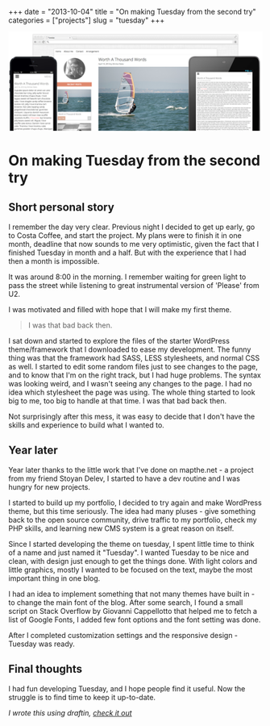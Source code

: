 +++
date        = "2013-10-04"
title       = "On making Tuesday from the second try"
categories  = ["projects"]
slug        = "tuesday"
+++

![Tuesday](/img/tuesday_large.png)

# On making Tuesday from the second try

## Short personal story

I remember the day very clear. Previous night I decided to get up early, go to Costa Coffee, and start the project. My plans were to finish it in one month, deadline that now sounds to me very optimistic, given the fact that I finished Tuesday in month and a half. But with the experience that I had then a month is impossible.  

It was around 8:00 in the morning. I remember waiting for green light to pass the street while listening to great instrumental version of 'Please' from U2.  

I was motivated and filled with hope that I will make my first theme.  

> I was that bad back then.

I sat down and started to explore the files of the starter WordPress theme/framework that I downloaded to ease my development. The funny thing was that the framework had SASS, LESS stylesheets, and normal CSS as well. I started to edit some random files just to see changes to the page, and to know that I'm on the right track, but I had huge problems. The syntax was looking weird, and I wasn't seeing any changes to the page. I had no idea which stylesheet the page was using. The whole thing started to look big to me, too big to handle at that time. I was that bad back then.  

Not surprisingly after this mess, it was easy to decide that I don't have the skills and experience to build what I wanted to.  

## Year later

Year later thanks to the little work that I've done on mapthe.net - a project from my friend Stoyan Delev, I started to have a dev routine and I was hungry for new projects.  

I started to build up my portfolio, I decided to try again and make WordPress theme, but this time seriously. The idea had many pluses - give something back to the open source community, drive traffic to my portfolio, check my PHP skills, and learning new CMS system is a great reason on itself.  

Since I started developing the theme on tuesday, I spent little time to think of a name and just named it "Tuesday".
I wanted Tuesday to be nice and clean, with design just enough to get the things done. With light colors and little graphics, mostly I wanted to be focused on the text, maybe the most important thing in one blog.  

I had an idea to implement something that not many themes have built in - to change the main font of the blog. After some search, I found a small script on Stack Overflow by Giovanni Cappellotto that helped me to fetch a list of Google Fonts, I added few font options and the font setting was done.  

After I completed customization settings and the responsive design - Tuesday was ready.  

## Final thoughts

I had fun developing Tuesday, and I hope people find it useful. Now the struggle is to find time to keep it up-to-date.

*I wrote this using draftin, [check it out](http://draftin.com)*

